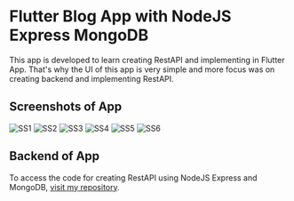 # Flutter Blog App with NodeJS Express MongoDB

This app is developed to learn creating RestAPI and implementing in Flutter App. That's why the UI of this app is very simple and more focus was on creating backend and implementing RestAPI.

## Screenshots of App

![SS1](ss/ss1.png?raw=true)
![SS2](ss/ss2.png?raw=true)
![SS3](ss/ss3.png?raw=true)
![SS4](ss/ss4.png?raw=true)
![SS5](ss/ss5.png?raw=true)
![SS6](ss/ss6.png?raw=true)

## Backend of App

To access the code for creating RestAPI using NodeJS Express and MongoDB, [visit my repository](https://github.com/siraiwaqarali/Blog-Server).
